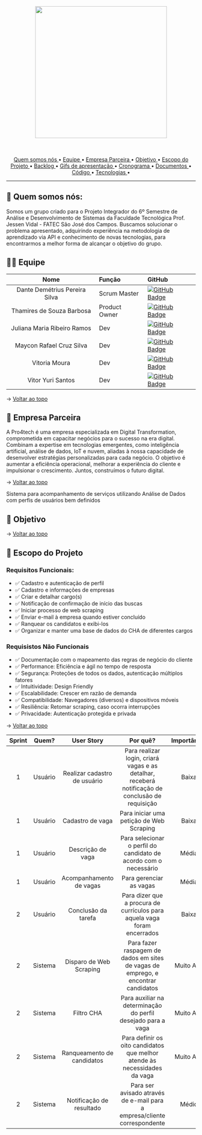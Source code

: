 
<span id="topo">
<div align="center">
<img src="https://i.ibb.co/QJcShkD/Digital-Wave.png" width="350px" />
</div>
<br>
<br>

<p align="center">
  <a href ="#quem-somos-nós"> Quem somos nós </a> •
  <a href ="#equipe"> Equipe </a> •
  <a href ="#empresa-parceira"> Empresa Parceira </a>  • 
  <a href ="#objetivo"> Objetivo </a>  • 
  <a href ="#escopo-do-projeto"> Escopo do Projeto </a> •
  <a href ="#backlog">Backlog </a>  • 
  <a href ="#gifs">Gifs de apresentação </a>  • 
  <a href ="#cronograma-das-sprints"> Cronograma </a>  •
  <a href ="#Documentos"> Documentos </a>  •
  <a href ="#codigo"> Código </a>  • 
  <a href ="#tecnologias-utilizadas"> Tecnologias </a>  •
</p>


 
  
<hr>

##  :space_invader: Quem somos nós:

Somos um grupo criado para o Projeto Integrador do 6º Semestre de Análise e Desenvolvimento de Sistemas da Faculdade Tecnológica Prof. Jessen Vidal - FATEC São José dos Campos.
Buscamos solucionar o problema apresentado, adquirindo experiência na metodologia de aprendizado via API e conhecimento de novas tecnologias, para encontrarmos a melhor forma de alcançar o objetivo do grupo.

<span id="equipe">

## 👨‍💻 Equipe

<div align="center">

|    Nome     | Função |      GitHub    |
|:-----------: |:------|:----------------------------|
| Dante Demétrius Pereira Silva | Scrum Master | [![GitHub Badge](https://img.shields.io/badge/GitHub-100000?style=for-the-badge&logo=github&logoColor=white)](https://github.com/dantesjc) |
| Thamires de Souza Barbosa | Product Owner | [![GitHub Badge](https://img.shields.io/badge/GitHub-100000?style=for-the-badge&logo=github&logoColor=white)](https://github.com/Thamires-S0uza) |
| Juliana Maria Ribeiro Ramos | Dev | [![GitHub Badge](https://img.shields.io/badge/GitHub-100000?style=for-the-badge&logo=github&logoColor=white)](https://github.com/JulianaMaria-Lab)| 
| Maycon Rafael Cruz Silva | Dev | [![GitHub Badge](https://img.shields.io/badge/GitHub-100000?style=for-the-badge&logo=github&logoColor=white)](https://github.com/MayconRafael) | 
| Vitoria Moura | Dev | [![GitHub Badge](https://img.shields.io/badge/GitHub-100000?style=for-the-badge&logo=github&logoColor=white)](https://github.com/vitoriasaturnino) | 
| Vitor Yuri Santos | Dev | [![GitHub Badge](https://img.shields.io/badge/GitHub-100000?style=for-the-badge&logo=github&logoColor=white)](https://github.com/Vitor-y) | 

</div>

→ [Voltar ao topo](#topo)


<span id="empresa-parceira">

## :bookmark_tabs: Empresa Parceira

<p align="left"> 

A Pro4tech é uma empresa especializada em Digital Transformation, comprometida em capacitar negócios para o sucesso na era digital. Combinam a expertise em tecnologias emergentes, como inteligência artificial, análise de dados, IoT e nuvem, aliadas à nossa capacidade de desenvolver estratégias personalizadas para cada negócio. O objetivo é aumentar a eficiência operacional, melhorar a experiência do cliente e impulsionar o crescimento. Juntos, construímos o futuro digital.

</p>

→ [Voltar ao topo](#topo)

<span id="objetivo">
Sistema para acompanhamento de serviços utilizando Análise de Dados com perfis de
usuários bem definidos
  
## :bookmark_tabs: Objetivo

<p align="left"> 



</p>

→ [Voltar ao topo](#topo)

<span id="escopo-do-projeto">

## :dart: Escopo do Projeto

### Requisitos Funcionais:
- ✅  Cadastro e autenticação de perfil 
- ✅  Cadastro e informações de empresas
- ✅  Criar e detalhar cargo(s)
- ✅  Notificação de confirmação de início das buscas
- ✅  Iniciar processo de web scraping
- ✅  Enviar e-mail à empresa quando estiver concluído
- ✅  Ranquear os candidatos e exibi-los
- ✅  Organizar e manter uma base de dados do CHA de diferentes cargos

### Requisistos Não Funcionais
- ✅  Documentação com o mapeamento das regras de negócio do cliente
- ✅  Performance: Eficiência e ágil no tempo de resposta
- ✅  Segurança: Proteções de todos os dados, autenticação múltiplos fatores
- ✅  Intuitividade: Design Friendly
- ✅  Escalabilidade: Crescer em razão de demanda
- ✅  Compatibilidade: Navegadores (diversos) e dispositivos móveis
- ✅  Resiliência: Retomar scraping, caso ocorra interrupções
- ✅  Privacidade: Autenticação protegida e privada

→ [Voltar ao topo](#topo)

  | Sprint |         Quem?        |                            User Story                           |                                            Por quê?                                           | Importância |
|:------:|:--------------------:|:---------------------------------------------------------------:|:---------------------------------------------------------------------------------------------:|:-----------:|
|    1   |     Usuário  |  Realizar cadastro de usuário  |  Para realizar login, criará vagas e as detalhar, receberá notificação de conclusão de requisição| Baixa |
|    1   |     Usuário  |  Cadastro de vaga  |   Para iniciar uma petição de Web Scraping        |  Baixa |
|    1   |     Usuário  |  Descrição de vaga    | Para  selecionar o perfil do candidato de acordo com o necessário   |  Média |
|    1   |     Usuário  | Acompanhamento de vagas  |   Para gerenciar as vagas  |     Média    |
|    2   |     Usuário  | Conclusão da tarefa | Para dizer que a procura de currículos para aquela vaga foram encerrados |  Baixa  |
|    2   |     Sistema  | Disparo de Web Scraping | Para fazer raspagem de dados em sites de vagas de emprego, e encontrar candidatos |  Muito Alta |
|    2   |     Sistema  | Filtro CHA  | Para auxiliar na determinação do perfil desejado para a vaga   |  Muito Alta |
|    2   |     Sistema  |Ranqueamento de candidatos  |Para definir os oito candidatos que melhor atende às necessidades da vaga|    Muito Alta    |
|    2   |     Sistema  | Notificação de resultado | Para ser avisado através de e-mail para a empresa/cliente correspondente   |  Médio |


